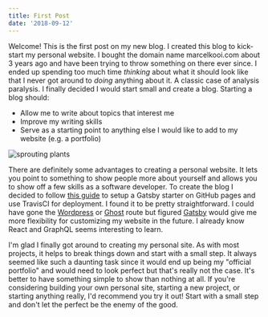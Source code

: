 ```yaml
---
title: First Post
date: '2018-09-12'
---
```


Welcome! This is the first post on my new blog. I created this blog to kick-start my personal website. I bought the domain name marcelkooi.com about 3 years ago and have been trying to throw something on there ever since. I ended up spending too much time *thinking* about what it should look like that I never got around to *doing* anything about it. A classic case of analysis paralysis. I finally decided I would start small and create a blog. Starting a blog should:

- Allow me to write about topics that interest me
- Improve my writing skills
- Serve as a starting point to anything else I would like to add to my website (e.g. a portfolio)

<img src="/images/1/sprouting-plants.jpeg" alt="sprouting plants" class="w-full" />

There are definitely some advantages to creating a personal website. It lets you point to something to show people more about yourself and allows you to show off a few skills as a software developer. To create the blog I decided to follow [this guide](https://medium.freecodecamp.org/how-to-write-a-blog-using-gatsby-from-your-phone-e92a99851a04) to setup a Gatsby starter on GitHub pages and use TravisCI for deployment. I found it to be pretty straightforward. I could have gone the [Wordpress](//wordpress.com) or [Ghost](https://ghost.org/) route but figured [Gatsby](https://.gatsbyjs.org) would give me more flexibility for customizing my website in the future. I already know React and GraphQL seems interesting to learn.

I'm glad I finally got around to creating my personal site. As with most projects, it helps to break things down and start with a small step. It always seemed like such a daunting task since it would end up being my "official portfolio" and would need to look perfect but that's really not the case. It's better to have something simple to show than nothing at all. If you're considering building your own personal site, starting a new project, or starting anything really, I'd recommend you try it out! Start with a small step and don't let the perfect be the enemy of the good.
